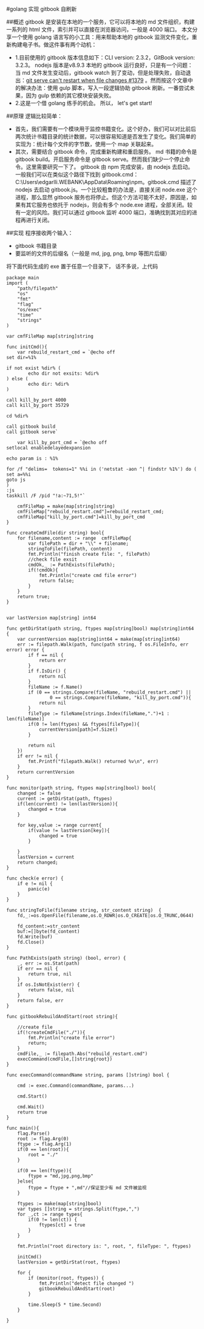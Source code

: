#golang 实现 gitbook 自刷新

##概述
gitbook 是安装在本地的一个服务，它可以将本地的 md 文件组织，构建一系列的 html 文件，索引并可以直接在浏览器访问，一般是 4000 端口。
本文分享一个使用 golang 语言写的小工具：用来帮助本地的 gitbook 监测文件变化，重新构建电子书。做这件事有两个动机：
- 1.目前使用的 gitbook 版本信息如下：CLI version: 2.3.2，GitBook version: 3.2.3。 nodejs 版本是v8.9.3
本地的 gitbook 运行良好，只是有一个问题：当 md 文件发生变动后，gitbook watch 到了变动，但是处理失败，自动退出：[git serve can't restart when file changes #1379][1] 。然而按这个文章中的解决办法：使用 gulp 脚本，写入一段逻辑协助 gitbook 刷新。一番尝试未果，因为 gulp 依赖的其它模块安装失败。
- 2.这是一个借 golang 练手的机会。
所以， let's get start!

##原理
逻辑比较简单：
- 首先，我们需要有一个模块用于监控书籍变化。这个好办，我们可以对比前后两次统计书籍目录的统计数据，可以很容易知道是否发生了变化。我们简单的实现为：统计每个文件的字节数，使用一个 map 关联起来。
- 其次，需要结合 gitbook 命令，完成重新构建和重启服务。
  md 书籍的命令是 gitbook build。开启服务命令是 gitbook serve。然而我们缺少一个停止命令。这里需要研究一下了。
  gitbook 由 npm 完成安装，由 nodejs 去启动。一般我们可以在类似这个路径下找到 gitbook.cmd：
  C:\Users\edgarlli.WEBANK\AppData\Roaming\npm。gitbook.cmd 描述了 nodejs 去启动 gitbook.js。一个比较粗鲁的办法是，直接关闭 node.exe 这个进程，那么显然 gitbook 服务也将停止。但这个方法可能不太好，原因是，如果有其它服务也依托于 nodejs，则会有多个 node.exe 进程，全部关闭。较有一定的风险。我们可以通过 gitbook 监听 4000 端口，准确找到其对应的进程再进行关闭。
  
##实现
程序接收两个输入：
- gitbook 书籍目录
- 要监听的文件的后缀名（一般是 md, jpg, png, bmp 等图片后缀）

将下面代码生成的 exe 置于任意一个目录下，
话不多说，上代码

```
package main
import (
    "path/filepath"
    "os"
    "fmt"
    "flag"
    "os/exec"
    "time"
    "strings"
)

var cmfFileMap map[string]string

func initCmd(){
    var rebuild_restart_cmd = `@echo off
set dir=%1%

if not exist %dir% (
        echo dir not exsits: %dir%
) else (
        echo dir: %dir%
)

call kill_by_port 4000
call kill_by_port 35729

cd %dir%

call gitbook build
call gitbook serve`

    var kill_by_port_cmd = `@echo off
setlocal enabledelayedexpansion

echo param is : %1%

for /f "delims=  tokens=1" %%i in ('netstat -aon ^| findstr %1%') do (
set a=%%i
goto js
)
:js
taskkill /F /pid "!a:~71,5!"`

    cmfFileMap = make(map[string]string)
    cmfFileMap["rebuild_restart.cmd"]=rebuild_restart_cmd;
    cmfFileMap["kill_by_port.cmd"]=kill_by_port_cmd
}

func createCmdFile(dir string) bool{
    for filename,content := range  cmfFileMap{
        var filePath = dir + "\\" + filename;
        stringToFile(filePath, content)
        fmt.Println("finish create file: ", filePath)
        //check file exsit
        cmdOk,_ := PathExists(filePath);
        if(!cmdOk){
            fmt.Println("create cmd file error")
            return false;
        }
    }
    return true;
}


var lastVersion map[string] int64

func getDirStat(path string, ftypes map[string]bool) map[string]int64 {
    var currentVersion map[string]int64 = make(map[string]int64)
    err := filepath.Walk(path, func(path string, f os.FileInfo, err error) error {
        if f == nil {
            return err
        }
        if f.IsDir() {
            return nil
        }
        fileName := f.Name()
        if (0 == strings.Compare(fileName, "rebuild_restart.cmd") ||
                0 == strings.Compare(fileName, "kill_by_port.cmd")){
            return nil
        }
        fileType := fileName[strings.Index(fileName,".")+1 : len(fileName)]
        if(0 != len(ftypes) && ftypes[fileType]){
            currentVersion[path]=f.Size()
        }

        return nil
    })
    if err != nil {
        fmt.Printf("filepath.Walk() returned %v\n", err)
    }
    return currentVersion
}

func monitor(path string, ftypes map[string]bool) bool{
    changed := false
    current := getDirStat(path, ftypes)
    if(len(current) != len(lastVersion)){
        changed = true
    }

    for key,value := range current{
        if(value != lastVersion[key]){
            changed = true
        }

    }
    lastVersion = current
    return changed;
}

func check(e error) {
    if e != nil {
        panic(e)
    }
}

func stringToFile(filename string, str_content string)  {
    fd,_:=os.OpenFile(filename,os.O_RDWR|os.O_CREATE|os.O_TRUNC,0644)

    fd_content:=str_content
    buf:=[]byte(fd_content)
    fd.Write(buf)
    fd.Close()
}

func PathExists(path string) (bool, error) {
    _, err := os.Stat(path)
    if err == nil {
        return true, nil
    }
    if os.IsNotExist(err) {
        return false, nil
    }
    return false, err
}

func gitbookRebuildAndStart(root string){

    //create file
    if(!createCmdFile("./")){
        fmt.Println("create file error")
        return;
    }
    cmdFile,_ := filepath.Abs("rebuild_restart.cmd")
    execCommand(cmdFile,[]string{root})
}

func execCommand(commandName string, params []string) bool {

    cmd := exec.Command(commandName, params...)

    cmd.Start()

    cmd.Wait()
    return true
}

func main(){
    flag.Parse()
    root := flag.Arg(0)
    ftype := flag.Arg(1)
    if(0 == len(root)){
        root = "./"
    }

    if(0 == len(ftype)){
        ftype = "md,jpg,png,bmp"
    }else{
        ftype = ftype + ",md"//保证至少有 md 文件被监视
    }

    ftypes := make(map[string]bool)
    var types []string = strings.Split(ftype,",")
    for _,ct := range types{
        if(0 != len(ct)) {
            ftypes[ct] = true
        }
    }

    fmt.Println("root directory is: ", root, ", fileType: ", ftypes)

    initCmd()
    lastVersion = getDirStat(root, ftypes)

    for {
        if (monitor(root, ftypes)) {
            fmt.Println("detect file changed ")
            gitbookRebuildAndStart(root)
        }

        time.Sleep(5 * time.Second)
    }

}
```








[1]: https://github.com/GitbookIO/gitbook/issues/1379